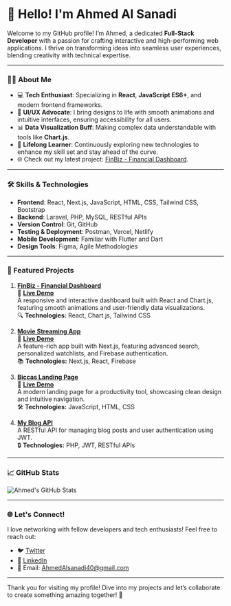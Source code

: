 # 👋 Hello! I'm Ahmed Al Sanadi

Welcome to my GitHub profile! I’m Ahmed, a dedicated **Full-Stack Developer** with a passion for crafting interactive and high-performing web applications. I thrive on transforming ideas into seamless user experiences, blending creativity with technical expertise.

---

### 👨‍💻 About Me
- 💻 **Tech Enthusiast**: Specializing in **React**, **JavaScript ES6+**, and modern frontend frameworks.
- 🎨 **UI/UX Advocate**: I bring designs to life with smooth animations and intuitive interfaces, ensuring accessibility for all users.
- 📊 **Data Visualization Buff**: Making complex data understandable with tools like **Chart.js**.
- 🌱 **Lifelong Learner**: Continuously exploring new technologies to enhance my skill set and stay ahead of the curve.
- 🌐 Check out my latest project: [FinBiz - Financial Dashboard](https://main--finbiz-al-sanadi.netlify.app/).

---

### 🛠️ Skills & Technologies
- **Frontend**: React, Next.js, JavaScript, HTML, CSS, Tailwind CSS, Bootstrap
- **Backend**: Laravel, PHP, MySQL, RESTful APIs
- **Version Control**: Git, GitHub
- **Testing & Deployment**: Postman, Vercel, Netlify
- **Mobile Development**: Familiar with Flutter and Dart
- **Design Tools**: Figma, Agile Methodologies

---

### 🚀 Featured Projects

1. **[FinBiz - Financial Dashboard](https://github.com/ahmedalsanadi/finbiz)**  
   📝 **[Live Demo](https://main--finbiz-al-sanadi.netlify.app/)**  
   A responsive and interactive dashboard built with React and Chart.js, featuring smooth animations and user-friendly data visualizations.  
   🔍 **Technologies:** React, Chart.js, Tailwind CSS

2. **[Movie Streaming App](https://github.com/ahmedalsanadi/movie-streaming-app)**  
   📝 **[Live Demo](https://movie-streaming-app-virid.vercel.app/)**  
   A feature-rich app built with Next.js, featuring advanced search, personalized watchlists, and Firebase authentication.  
   📚 **Technologies:** Next.js, React, Firebase

3. **[Biccas Landing Page](https://github.com/ahmedalsanadi/Biccas-Landing-Page-Ahmed-Al-Sanadi)**  
   📝 **[Live Demo](https://ahmedalsanadi.github.io/Biccas-Landing-Page-Ahmed-Al-Sanadi/)**  
   A modern landing page for a productivity tool, showcasing clean design and intuitive navigation.  
   🛠️ **Technologies:** JavaScript, HTML, CSS

4. **[My Blog API](https://github.com/ahmedalsanadi/my-blog-api)**  
   A RESTful API for managing blog posts and user authentication using JWT.  
   🔒 **Technologies:** PHP, JWT, RESTful APIs

---

### 📈 GitHub Stats
![Ahmed's GitHub Stats](https://github-readme-stats.vercel.app/api?username=ahmedalsanadi&show_icons=true&theme=radical)

---

### 🌐 Let's Connect!
I love networking with fellow developers and tech enthusiasts! Feel free to reach out:

- 🐦 [Twitter](https://twitter.com/ahmedalsanadi)
- 💼 [LinkedIn](https://linkedin.com/in/ahmedalsanadi)
- 📧 Email: [AhmedAlsanadi40@gmail.com](mailto:AhmedAlsanadi40@gmail.com)

---

Thank you for visiting my profile! Dive into my projects and let’s collaborate to create something amazing together! 🚀
